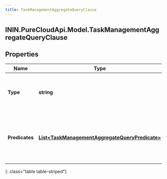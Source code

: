 ```yaml
---
title: TaskManagementAggregateQueryClause
---
```

## ININ.PureCloudApi.Model.TaskManagementAggregateQueryClause

## Properties

|Name | Type | Description | Notes|
|------------ | ------------- | ------------- | -------------|
| **Type** | **string** | Boolean operation to apply to the provided predicates | |
| **Predicates** | [**List&lt;TaskManagementAggregateQueryPredicate&gt;**](TaskManagementAggregateQueryPredicate.html) | Like a three-word sentence: (attribute-name) (operator) (target-value). | |
{: class="table table-striped"}


